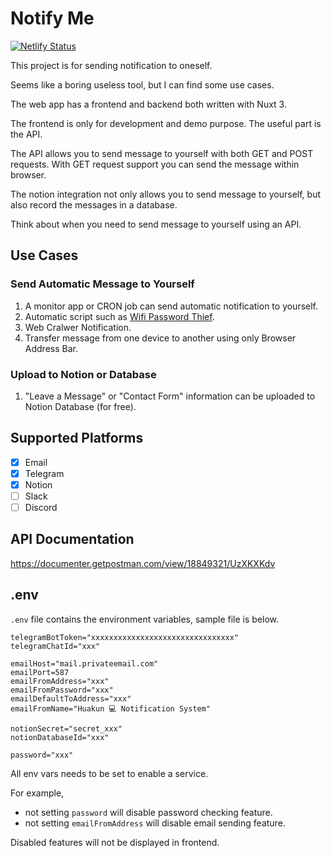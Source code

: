 # Notify Me

[![Netlify Status](https://api.netlify.com/api/v1/badges/6c35deee-285a-45ff-8f98-c1f5fd83e759/deploy-status)](https://app.netlify.com/sites/notify-huakun/deploys)

This project is for sending notification to oneself.

Seems like a boring useless tool, but I can find some use cases.

The web app has a frontend and backend both written with Nuxt 3.

The frontend is only for development and demo purpose. The useful part is the API.

The API allows you to send message to yourself with both GET and POST requests. With GET request support you can send the message within browser.

The notion integration not only allows you to send message to yourself, but also record the messages in a database.

Think about when you need to send message to yourself using an API.

## Use Cases

### Send Automatic Message to Yourself

1. A monitor app or CRON job can send automatic notification to yourself.
2. Automatic script such as [Wifi Password Thief](https://github.com/HuakunShen/rubber-ducky-toolbox).
3. Web Cralwer Notification.
4. Transfer message from one device to another using only Browser Address Bar.

### Upload to Notion or Database

1. "Leave a Message" or "Contact Form" information can be uploaded to Notion Database (for free).

## Supported Platforms

- [x] Email
- [x] Telegram
- [x] Notion
- [ ] Slack
- [ ] Discord

## API Documentation

https://documenter.getpostman.com/view/18849321/UzXKXKdv

## .env

`.env` file contains the environment variables, sample file is below.

```
telegramBotToken="xxxxxxxxxxxxxxxxxxxxxxxxxxxxxxxx"
telegramChatId="xxx"

emailHost="mail.privateemail.com"
emailPort=587
emailFromAddress="xxx"
emailFromPassword="xxx"
emailDefaultToAddress="xxx"
emailFromName="Huakun 💻 Notification System"

notionSecret="secret_xxx"
notionDatabaseId="xxx"

password="xxx"
```

All env vars needs to be set to enable a service.

For example,

- not setting `password` will disable password checking feature.
- not setting `emailFromAddress` will disable email sending feature.

Disabled features will not be displayed in frontend.